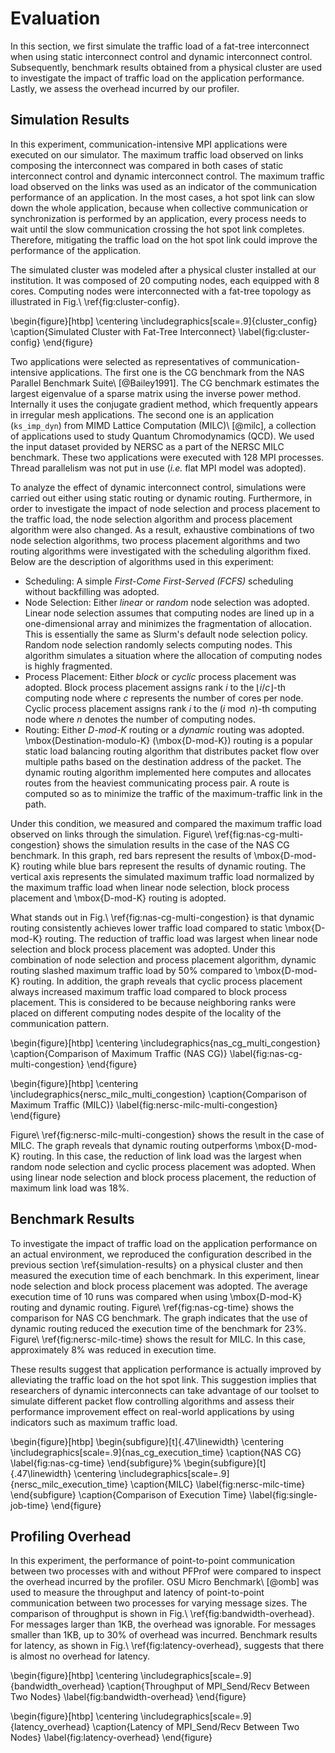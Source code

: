 # Evaluation

In this section, we first simulate the traffic load of a fat-tree interconnect
when using static interconnect control and dynamic interconnect control.
Subsequently, benchmark results obtained from a physical cluster are used to
investigate the impact of traffic load on the application performance. Lastly,
we assess the overhead incurred by our profiler.

## Simulation Results

In this experiment, communication-intensive MPI applications were executed on
our simulator. The maximum traffic load observed on links composing the
interconnect was compared in both cases of static interconnect control and
dynamic interconnect control. The maximum traffic load observed on the links
was used as an indicator of the communication performance of an application.
In the most cases, a hot spot link can slow down the whole application,
because when collective communication or synchronization is performed by an
application, every process needs to wait until the slow communication crossing
the hot spot link completes. Therefore, mitigating the traffic load on the hot
spot link could improve the performance of the application.

The simulated cluster was modeled after a physical cluster installed at our
institution. It was composed of 20 computing nodes, each equipped with 8
cores. Computing nodes were interconnected with a fat-tree topology as
illustrated in Fig.\ \ref{fig:cluster-config}.

\begin{figure}[htbp]
    \centering
    \includegraphics[scale=.9]{cluster_config}
    \caption{Simulated Cluster with Fat-Tree Interconnect}
    \label{fig:cluster-config}
\end{figure}

Two applications were selected as representatives of communication-intensive
applications. The first one is the CG benchmark from the NAS Parallel
Benchmark Suite\ [@Bailey1991]. The CG benchmark estimates the largest
eigenvalue of a sparse matrix using the inverse power method. Internally it
uses the conjugate gradient method, which frequently appears in irregular mesh
applications. The second one is an application (`ks_imp_dyn`) from MIMD
Lattice Computation (MILC)\ [@milc], a collection of applications used to
study Quantum Chromodynamics (QCD). We used the input dataset provided by
NERSC as a part of the NERSC MILC benchmark. These two applications were
executed with 128 MPI processes. Thread parallelism was not put in use (_i.e._
flat MPI model was adopted).

To analyze the effect of dynamic interconnect control, simulations were
carried out either using static routing or dynamic routing. Furthermore, in
order to investigate the impact of node selection and process placement to the
traffic load, the node selection algorithm and process placement algorithm
were also changed. As a result, exhaustive combinations of two node selection
algorithms, two process placement algorithms and two routing algorithms were
investigated with the scheduling algorithm fixed. Below are the description of
algorithms used in this experiment:

- Scheduling: A simple _First-Come First-Served (FCFS)_ scheduling without
  backfilling was adopted.
- Node Selection: Either _linear_ or _random_ node selection was adopted.
  Linear node selection assumes that computing nodes are lined up in a
  one-dimensional array and minimizes the fragmentation of allocation. This is
  essentially the same as Slurm's default node selection policy. Random node
  selection randomly selects computing nodes. This algorithm simulates a
  situation where the allocation of computing nodes is highly fragmented.
- Process Placement: Either _block_ or _cyclic_ process placement was adopted.
  Block process placement assigns rank $i$ to the $\lfloor i / c \rfloor$-th
  computing node where $c$ represents the number of cores per node. Cyclic
  process placement assigns rank $i$ to the $(i \bmod n)$-th computing
  node where $n$ denotes the number of computing nodes.
- Routing: Either _D-mod-K_ routing or a _dynamic_ routing was adopted.
  \mbox{Destination-modulo-K} (\mbox{D-mod-K}) routing is a popular static
  load balancing routing algorithm that distributes packet flow over multiple
  paths based on the destination address of the packet. The dynamic routing
  algorithm implemented here computes and allocates routes from the heaviest
  communicating process pair. A route is computed so as to minimize the
  traffic of the maximum-traffic link in the path.

Under this condition, we measured and compared the maximum traffic load
observed on links through the simulation.
Figure\ \ref{fig:nas-cg-multi-congestion} shows the simulation results in the
case of the NAS CG benchmark. In this graph, red bars represent the results of
\mbox{D-mod-K} routing while blue bars represent the results of dynamic
routing. The vertical axis represents the simulated maximum traffic load
normalized by the maximum traffic load when linear node selection, block
process placement and \mbox{D-mod-K} routing is adopted.

What stands out in Fig.\ \ref{fig:nas-cg-multi-congestion} is that dynamic
routing consistently achieves lower traffic load compared to static
\mbox{D-mod-K} routing. The reduction of traffic load was largest when linear
node selection and block process placement was adopted. Under this combination
of node selection and process placement algorithm, dynamic routing slashed
maximum traffic load by 50% compared to \mbox{D-mod-K} routing. In addition,
the graph reveals that cyclic process placement always increased maximum
traffic load compared to block process placement. This is considered to be
because neighboring ranks were placed on different computing nodes despite of
the locality of the communication pattern.

\begin{figure}[htbp]
    \centering
    \includegraphics{nas_cg_multi_congestion}
    \caption{Comparison of Maximum Traffic (NAS CG)}
    \label{fig:nas-cg-multi-congestion}
\end{figure}

\begin{figure}[htbp]
    \centering
    \includegraphics{nersc_milc_multi_congestion}
    \caption{Comparison of Maximum Traffic (MILC)}
    \label{fig:nersc-milc-multi-congestion}
\end{figure}

Figure\ \ref{fig:nersc-milc-multi-congestion} shows the result in the case of
MILC. The graph reveals that dynamic routing outperforms \mbox{D-mod-K}
routing. In this case, the reduction of link load was the largest when random
node selection and cyclic process placement was adopted. When using linear
node selection and block process placement, the reduction of maximum link load
was 18%.

## Benchmark Results

To investigate the impact of traffic load on the application performance on an
actual environment, we reproduced the configuration described in the previous
section \ref{simulation-results} on a physical cluster and then measured the
execution time of each benchmark. In this experiment, linear node selection
and block process placement was adopted. The average execution time of 10 runs
was compared when using \mbox{D-mod-K} routing and dynamic routing.
Figure\ \ref{fig:nas-cg-time} shows the comparison for NAS CG benchmark. The
graph indicates that the use of dynamic routing reduced the execution time of
the benchmark for 23%. Figure\ \ref{fig:nersc-milc-time} shows the result for
MILC. In this case, approximately 8% was reduced in execution time.

These results suggest that application performance is actually improved by
alleviating the traffic load on the hot spot link. This suggestion implies
that researchers of dynamic interconnects can take advantage of our toolset to
simulate different packet flow controlling algorithms and assess their
performance improvement effect on real-world applications by using indicators
such as maximum traffic load.

\begin{figure}[htbp]
    \begin{subfigure}[t]{.47\linewidth}
        \centering
        \includegraphics[scale=.9]{nas_cg_execution_time}
        \caption{NAS CG}
        \label{fig:nas-cg-time}
    \end{subfigure}%
    \begin{subfigure}[t]{.47\linewidth}
        \centering
        \includegraphics[scale=.9]{nersc_milc_execution_time}
        \caption{MILC}
        \label{fig:nersc-milc-time}
    \end{subfigure}
    \caption{Comparison of Execution Time}
    \label{fig:single-job-time}
\end{figure}

## Profiling Overhead

In this experiment, the performance of point-to-point communication between
two processes with and without PFProf were compared to inspect the
overhead incurred by the profiler. OSU Micro Benchmark\ [@omb] was used to
measure the throughput and latency of point-to-point communication between
two processes for varying message sizes. The comparison of throughput is
shown in Fig.\ \ref{fig:bandwidth-overhead}. For messages larger than 1KB, the
overhead was ignorable. For messages smaller than 1KB, up to 30% of overhead
was incurred. Benchmark results for latency, as shown in
Fig.\ \ref{fig:latency-overhead}, suggests that there is almost no overhead
for latency.

\begin{figure}[htbp]
    \centering
    \includegraphics[scale=.9]{bandwidth_overhead}
    \caption{Throughput of MPI\_Send/Recv Between Two Nodes}
    \label{fig:bandwidth-overhead}
\end{figure}

\begin{figure}[htbp]
    \centering
    \includegraphics[scale=.9]{latency_overhead}
    \caption{Latency of MPI\_Send/Recv Between Two Nodes}
    \label{fig:latency-overhead}
\end{figure}

